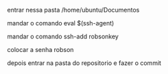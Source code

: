 entrar nessa pasta
/home/ubuntu/Documentos

mandar o comando
eval $(ssh-agent)

mandar o comando
ssh-add robsonkey

colocar a senha
robson

depois entrar na pasta do repositorio e fazer o commit